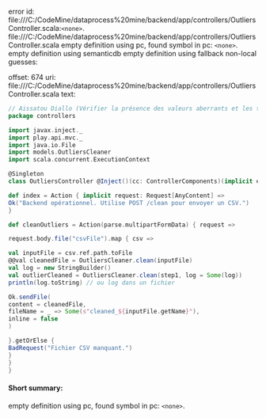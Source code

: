 error id: file:///C:/CodeMine/dataprocess%20mine/backend/app/controllers/OutliersController.scala:`<none>`.
file:///C:/CodeMine/dataprocess%20mine/backend/app/controllers/OutliersController.scala
empty definition using pc, found symbol in pc: `<none>`.
empty definition using semanticdb
empty definition using fallback
non-local guesses:

offset: 674
uri: file:///C:/CodeMine/dataprocess%20mine/backend/app/controllers/OutliersController.scala
text:
```scala
// Aissatou Diallo (Vérifier la présence des valeurs aberrants et les traités )
package controllers

import javax.inject._
import play.api.mvc._
import java.io.File
import models.OutliersCleaner
import scala.concurrent.ExecutionContext

@Singleton
class OutliersController @Inject()(cc: ControllerComponents)(implicit ec: ExecutionContext) extends AbstractController(cc) {

def index = Action { implicit request: Request[AnyContent] =>
Ok("Backend opérationnel. Utilise POST /clean pour envoyer un CSV.")
}

def cleanOutliers = Action(parse.multipartFormData) { request =>

request.body.file("csvFile").map { csv =>

val inputFile = csv.ref.path.toFile
@@val cleanedFile = OutliersCleaner.clean(inputFile)
val log = new StringBuilder()
val outlierCleaned = OutliersCleaner.clean(step1, log = Some(log))
println(log.toString) // ou log dans un fichier

Ok.sendFile(
content = cleanedFile,
fileName = _ => Some(s"cleaned_${inputFile.getName}"),
inline = false
)

}.getOrElse {
BadRequest("Fichier CSV manquant.")
}
}
}
```


#### Short summary: 

empty definition using pc, found symbol in pc: `<none>`.